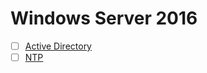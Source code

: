 # Windows Server 2016
- [ ] [Active Directory](https://github.com/thetaru/memorandum/edit/master/OS/Windows/Windows%20Server%202016/Active_Directory)
- [ ] [NTP](https://github.com/thetaru/memorandum/edit/master/OS/Windows/Windows%20Server%202016/NTP)
